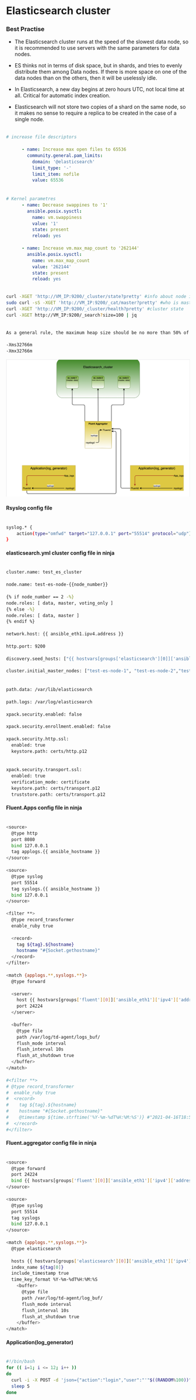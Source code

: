 # Elasticsearch cluster


### Best Practise

* The Elasticsearch cluster runs at the speed of the slowest data node, so it is recommended to use servers with the same parameters for data nodes.

* ES thinks not in terms of disk space, but in shards, and tries to evenly distribute them among Data nodes. If there is more space on one of the data nodes than on the others, then it will be uselessly idle.

* In Elasticsearch, a new day begins at zero hours UTC, not local time at all. Critical for automatic index creation.

* Elasticsearch will not store two copies of a shard on the same node, so it makes no sense to require a replica to be created in the case of a single node.


```yaml

# increase file descriptors

      - name: Increase max open files to 65536
        community.general.pam_limits:
          domain: '@elasticsearch'
          limit_type: '-'
          limit_item: nofile
          value: 65536


# Kernel parametres
      - name: Decrease swappines to '1'
        ansible.posix.sysctl:
          name: vm.swappiness
          value: '1'
          state: present
          reload: yes

      - name: Increase vm.max_map_count to '262144'
        ansible.posix.sysctl:
          name: vm.max_map_count
          value: '262144'
          state: present
          reload: yes

```

```bash

curl -XGET 'http://VM_IP:9200/_cluster/state?pretty' #info about node in cluster
sudo curl -sS -XGET 'http://VM_IP:9200/_cat/master?pretty' #who is master
curl -XGET 'http://VM_IP:9200/_cluster/health?pretty' #cluster state
curl -XGET http://VM_IP:9200/_search?size=100 | jq 

```


```bash 

As a general rule, the maximum heap size should be no more than 50% of RAM and no more than 32766m 

-Xms32766m 
-Xmx32766m

```


![Elastic_scheme](https://github.com/DevEnv-94/Logs/blob/master/Elasticsearch_cluster/images/scheme.png)


#### Rsyslog config file

```bash

syslog.* {
	action(type="omfwd" target="127.0.0.1" port="55514" protocol="udp")
}

```

#### elasticsearch.yml cluster config file in ninja

```bash

cluster.name: test_es_cluster

node.name: test-es-node-{{node_number}}

{% if node_number == 2 -%}
node.roles: [ data, master, voting_only ]
{% else -%}
node.roles: [ data, master ]
{% endif %}

network.host: {{ ansible_eth1.ipv4.address }}

http.port: 9200

discovery.seed_hosts: ["{{ hostvars[groups['elasticsearch'][0]]['ansible_eth1']['ipv4']['address'] }}", "{{ hostvars[groups['elasticsearch'][1]]['ansible_eth1']['ipv4']['address'] }}","{{ hostvars[groups['elasticsearch'][2]]['ansible_eth1']['ipv4']['address'] }}"]

cluster.initial_master_nodes: ["test-es-node-1", "test-es-node-2","test-es-node-3"] 


path.data: /var/lib/elasticsearch

path.logs: /var/log/elasticsearch

xpack.security.enabled: false

xpack.security.enrollment.enabled: false

xpack.security.http.ssl:
  enabled: true
  keystore.path: certs/http.p12


xpack.security.transport.ssl:
  enabled: true
  verification_mode: certificate
  keystore.path: certs/transport.p12
  truststore.path: certs/transport.p12

```

#### Fluent.Apps config file in ninja

```bash

<source>
  @type http
  port 8080
  bind 127.0.0.1
  tag applogs.{{ ansible_hostname }}
</source>

<source>
  @type syslog
  port 55514
  tag syslogs.{{ ansible_hostname }}
  bind 127.0.0.1
</source>

<filter **>
  @type record_transformer
  enable_ruby true

  <record>
    tag ${tag}.${hostname}
    hostname "#{Socket.gethostname}"
  </record>
</filter>

<match {applogs.**,syslogs.**}>
  @type forward

  <server>
    host {{ hostvars[groups['fluent'][0]]['ansible_eth1']['ipv4']['address'] }}
    port 24224
  </server>

  <buffer>
    @type file
    path /var/log/td-agent/logs_buf/
    flush_mode interval
    flush_interval 10s
    flush_at_shutdown true  
  </buffer>
</match>

#<filter **>
# @type record_transformer
#  enable_ruby true
#  <record>
#    tag ${tag}.${hostname}
#    hostname "#{Socket.gethostname}"
#    @timestamp ${time.strftime('%Y-%m-%dT%H:%M:%S')} #"2021-04-16T18:52:03"
#  </record>
#</filter>

```

#### Fluent.aggregator config file in ninja

```bash

<source>
  @type forward
  port 24224
  bind {{ hostvars[groups['fluent'][0]]['ansible_eth1']['ipv4']['address'] }}
</source>

<source>
  @type syslog
  port 55514
  tag syslogs
  bind 127.0.0.1
</source>

<match {applogs.**,syslogs.**}>
  @type elasticsearch

  hosts {{ hostvars[groups['elasticsearch'][0]]['ansible_eth1']['ipv4']['address'] }}:9200,{{ hostvars[groups['elasticsearch'][1]]['ansible_eth1']['ipv4']['address'] }}:9200,{{ hostvars[groups['elasticsearch'][2]]['ansible_eth1']['ipv4']['address'] }}:9200
  index_name ${tag[0]}
  include_timestamp true
  time_key_format %Y-%m-%dT%H:%M:%S
    <buffer>
      @type file
      path /var/log/td-agent/log_buf/
      flush_mode interval
      flush_interval 10s
      flush_at_shutdown true
    </buffer>
</match>

```

#### Application(log_generator)

```bash

#!/bin/bash
for (( i=1; i <= 12; i++ ))
do
  curl -i -X POST -d 'json={"action":"login","user":"'"$((RANDOM%100))"'", "current_timestamp": '$(date +%s)'}' http://localhost:8080/applogs
  sleep 5
done

```